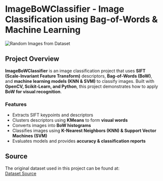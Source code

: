 #  ImageBoWClassifier - Image Classification using Bag-of-Words & Machine Learning

![Random Images from Dataset](image.png)

##  Project Overview
**ImageBoWClassifier** is an image classification project that uses **SIFT (Scale-Invariant Feature Transform)** descriptors, **Bag-of-Words (BoW)**, and **machine learning models (KNN & SVM)** to classify images. Built with **OpenCV, Scikit-Learn, and Python**, this project demonstrates how to apply **BoW for visual recognition**.

###  Features
- Extracts SIFT keypoints and descriptors  
- Clusters descriptors using **KMeans** to form **visual words**  
- Converts images into **BoW histograms**  
- Classifies images using **K-Nearest Neighbors (KNN) & Support Vector Machines (SVM)**  
- Evaluates models and provides **accuracy & classification reports**  

## Source
The original dataset used in this project can be found at:  
[Dataset Source](https://vc.ee.duth.gr:6960/index.php/s/LyS24AwLJ1eAxFR)
